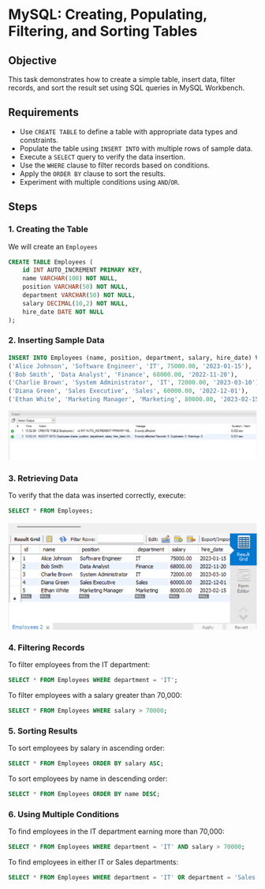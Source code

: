 # MySQL: Creating, Populating, Filtering, and Sorting Tables

## Objective
This task demonstrates how to create a simple table, insert data, filter records, and sort the result set using SQL queries in MySQL Workbench.

## Requirements
- Use `CREATE TABLE` to define a table with appropriate data types and constraints.
- Populate the table using `INSERT INTO` with multiple rows of sample data.
- Execute a `SELECT` query to verify the data insertion.
- Use the `WHERE` clause to filter records based on conditions.
- Apply the `ORDER BY` clause to sort the results.
- Experiment with multiple conditions using `AND`/`OR`.

## Steps

### 1. Creating the Table
We will create an `Employees`

```sql
CREATE TABLE Employees (
    id INT AUTO_INCREMENT PRIMARY KEY,
    name VARCHAR(100) NOT NULL,
    position VARCHAR(50) NOT NULL,
    department VARCHAR(50) NOT NULL,
    salary DECIMAL(10,2) NOT NULL,
    hire_date DATE NOT NULL
);
```

### 2. Inserting Sample Data

```sql
INSERT INTO Employees (name, position, department, salary, hire_date) VALUES
('Alice Johnson', 'Software Engineer', 'IT', 75000.00, '2023-01-15'),
('Bob Smith', 'Data Analyst', 'Finance', 68000.00, '2022-11-20'),
('Charlie Brown', 'System Administrator', 'IT', 72000.00, '2023-03-10'),
('Diana Green', 'Sales Executive', 'Sales', 60000.00, '2022-12-01'),
('Ethan White', 'Marketing Manager', 'Marketing', 80000.00, '2023-02-15');
```

![View](./output/1.png)

### 3. Retrieving Data
To verify that the data was inserted correctly, execute:

```sql
SELECT * FROM Employees;
```

![View](./output/2.png)

### 4. Filtering Records
To filter employees from the IT department:

```sql
SELECT * FROM Employees WHERE department = 'IT';
```

To filter employees with a salary greater than 70,000:

```sql
SELECT * FROM Employees WHERE salary > 70000;
```

### 5. Sorting Results
To sort employees by salary in ascending order:

```sql
SELECT * FROM Employees ORDER BY salary ASC;
```

To sort employees by name in descending order:

```sql
SELECT * FROM Employees ORDER BY name DESC;
```

### 6. Using Multiple Conditions
To find employees in the IT department earning more than 70,000:

```sql
SELECT * FROM Employees WHERE department = 'IT' AND salary > 70000;
```

To find employees in either IT or Sales departments:

```sql
SELECT * FROM Employees WHERE department = 'IT' OR department = 'Sales';
```


